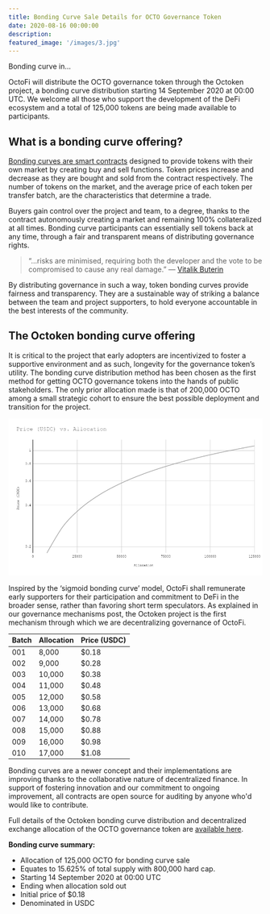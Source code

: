 ```yaml
---
title: Bonding Curve Sale Details for OCTO Governance Token
date: 2020-08-16 00:00:00
description: 
featured_image: '/images/3.jpg'
---
```


<p class="subtitle" id="timer">Bonding curve in...</p>

OctoFi will distribute the OCTO governance token through the Octoken project, a bonding curve distribution starting 14 September 2020 at 00:00 UTC. We welcome all those who support the development of the DeFi ecosystem and a total of 125,000 tokens are being made available to participants.

## What is a bonding curve offering?

[Bonding curves are smart contracts](https://medium.com/coinmonks/token-bonding-curves-explained-7a9332198e0e) designed to provide tokens with their own market by creating buy and sell functions. Token prices increase and decrease as they are bought and sold from the contract respectively. The number of tokens on the market, and the average price of each token per transfer batch, are the characteristics that determine a trade.

Buyers gain control over the project and team, to a degree, thanks to the contract autonomously creating a market and remaining 100% collateralized at all times. Bonding curve participants can essentially sell tokens back at any time, through a fair and transparent means of distributing governance rights.

> “...risks are minimised, requiring both the developer and the vote to be compromised to cause any real damage.” — [Vitalik Buterin](https://ethresear.ch/t/explanation-of-daicos/465)

By distributing governance in such a way, token bonding curves provide fairness and transparency. They are a sustainable way of striking a balance between the team and project supporters, to hold everyone accountable in the best interests of the community.

## The Octoken bonding curve offering

It is critical to the project that early adopters are incentivized to foster a supportive environment and as such, longevity for the governance token’s utility. The bonding curve distribution method has been chosen as the first method for getting OCTO governance tokens into the hands of public stakeholders. The only prior allocation made is that of 200,000 OCTO among a small strategic cohort to ensure the best possible deployment and transition for the project.

![](/images/projects/curve.png)

Inspired by the ‘sigmoid bonding curve’ model, OctoFi shall remunerate early supporters for their participation and commitment to DeFi in the broader sense, rather than favoring short term speculators. As explained in our governance mechanisms post, the Octoken project is the first mechanism through which we are decentralizing governance of OctoFi.

| Batch        | Allocation	  | Price (USDC) |
|--------------|--------------|--------------|
| 001		   | 8,000        | $0.18 		 |
| 002		   | 9,000        | $0.28 		 |
| 003		   | 10,000       | $0.38 		 |
| 004		   | 11,000       | $0.48 		 |
| 005		   | 12,000       | $0.58 		 |
| 006		   | 13,000       | $0.68 		 |
| 007		   | 14,000       | $0.78 		 |
| 008		   | 15,000       | $0.88 		 |
| 009		   | 16,000       | $0.98 		 |
| 010		   | 17,000       | $1.08 		 |

Bonding curves are a newer concept and their implementations are improving thanks to the collaborative nature of decentralized finance. In support of fostering innovation and our commitment to ongoing improvement, all contracts are open source for auditing by anyone who'd would like to contribute.

Full details of the Octoken bonding curve distribution and decentralized exchange allocation of the OCTO governance token are [available here](/project/token).

**Bonding curve summary:**

* Allocation of 125,000 OCTO for bonding curve sale
* Equates to 15.625% of total supply with 800,000 hard cap.
* Starting 14 September 2020 at 00:00 UTC
* Ending when allocation sold out
* Initial price of $0.18
* Denominated in USDC
